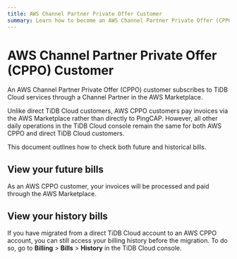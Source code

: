 ```yaml
---
title: AWS Channel Partner Private Offer Customer
summary: Learn how to become an AWS Channel Partner Private Offer (CPPO) customer.
---
```


# AWS Channel Partner Private Offer (CPPO) Customer

An AWS Channel Partner Private Offer (CPPO) customer subscribes to TiDB Cloud services through a Channel Partner in the AWS Marketplace.

Unlike direct TiDB Cloud customers, AWS CPPO customers pay invoices via the AWS Marketplace rather than directly to PingCAP. However, all other daily operations in the TiDB Cloud console remain the same for both AWS CPPO and direct TiDB Cloud customers.

This document outlines how to check both future and historical bills.

## View your future bills

As an AWS CPPO customer, your invoices will be processed and paid through the AWS Marketplace.

## View your history bills

If you have migrated from a direct TiDB Cloud account to an AWS CPPO account, you can still access your billing history before the migration. To do so, go to **Billing** > **Bills** > **History** in the TiDB Cloud console.